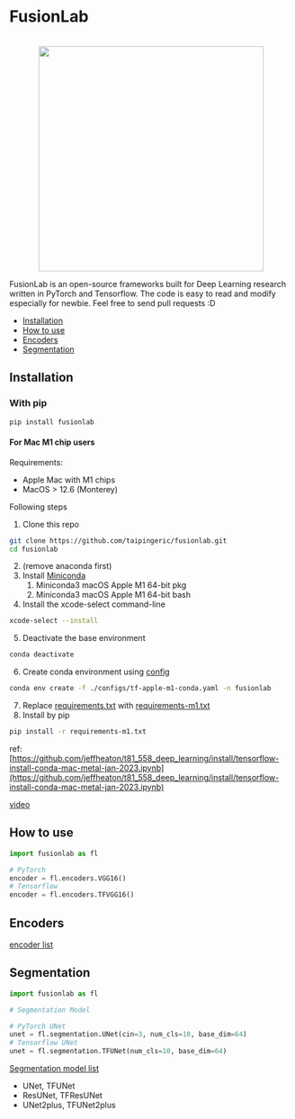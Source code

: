 # FusionLab

<p align="center">
    <br>
    <img src="assets/imgs/fusionlab_banner.png" width="400"/>
    <br>
<p>

FusionLab is an open-source frameworks built for Deep Learning research written in PyTorch and Tensorflow. The code is easy to read and modify 
especially for newbie. Feel free to send pull requests :D

* [Installation](#Installation)
* [How to use](#How-to-use)
* [Encoders](#Encoders)
* [Segmentation](#Segmentation)

## Installation

### With pip

```bash
pip install fusionlab
```

#### For Mac M1 chip users

Requirements:
* Apple Mac with M1 chips
* MacOS > 12.6 (Monterey)

Following steps
1. Clone this repo
```bash
git clone https://github.com/taipingeric/fusionlab.git
cd fusionlab
```
2. (remove anaconda first)
3. Install [Miniconda](https://docs.conda.io/en/latest/miniconda.html)
   1. Miniconda3 macOS Apple M1 64-bit pkg
   2. Miniconda3 macOS Apple M1 64-bit bash
4. Install the xcode-select command-line
```bash
xcode-select --install
```
5. Deactivate the base environment
```bash
conda deactivate 
```
6. Create conda environment using [config](./configs/tf-apple-m1-conda.yaml)
```bash
conda env create -f ./configs/tf-apple-m1-conda.yaml -n fusionlab
```
7. Replace [requirements.txt](requirements.txt) with [requirements-m1.txt](configs/requirements-m1.txt)
8. Install by pip
```bash
pip install -r requirements-m1.txt
```

ref: [https://github.com/jeffheaton/t81_558_deep_learning/install/tensorflow-install-conda-mac-metal-jan-2023.ipynb](https://github.com/jeffheaton/t81_558_deep_learning/install/tensorflow-install-conda-mac-metal-jan-2023.ipynb)

[video](https://www.youtube.com/watch?v=5DgWvU0p2bk) 

## How to use

```python
import fusionlab as fl

# PyTorch
encoder = fl.encoders.VGG16()
# Tensorflow
encoder = fl.encoders.TFVGG16()

```

## Encoders

[encoder list](fusionlab/encoders/README.md)

## Segmentation

```python
import fusionlab as fl

# Segmentation Model

# PyTorch UNet
unet = fl.segmentation.UNet(cin=3, num_cls=10, base_dim=64)
# Tensorflow UNet
unet = fl.segmentation.TFUNet(num_cls=10, base_dim=64)

```

[Segmentation model list](fusionlab/segmentation/README.md)

* UNet, TFUNet
* ResUNet, TFResUNet
* UNet2plus, TFUNet2plus
